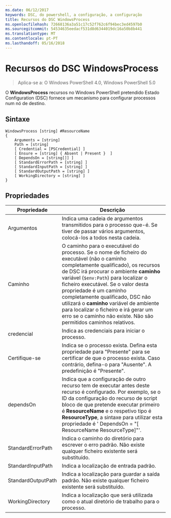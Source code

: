 ```yaml
---
ms.date: 06/12/2017
keywords: DSC, do powershell, a configuração, a configuração
title: Recursos do DSC WindowsProcess
ms.openlocfilehash: 72668136a3a51c17c52f762c6f94bec3ed4597b0
ms.sourcegitcommit: 54534635eedacf531d8d6344019dc16a50b8b441
ms.translationtype: MT
ms.contentlocale: pt-PT
ms.lasthandoff: 05/16/2018
---
```

# <a name="dsc-windowsprocess-resource"></a>Recursos do DSC WindowsProcess

> Aplica-se a: O Windows PowerShell 4.0, Windows PowerShell 5.0

O **WindowsProcess** recursos no Windows PowerShell pretendido Estado Configuration (DSC) fornece um mecanismo para configurar processos num nó de destino.

## <a name="syntax"></a>Sintaxe

```
WindowsProcess [string] #ResourceName
{
    Arguments = [string]
    Path = [string]
    [ Credential = [PSCredential] ]
    [ Ensure = [string] { Absent | Present }  ]
    [ DependsOn = [string[]] ]
    [ StandardErrorPath = [string] ]
    [ StandardInputPath = [string] ]
    [ StandardOutputPath = [string] ]
    [ WorkingDirectory = [string] ]
}
```

## <a name="properties"></a>Propriedades
|  Propriedade  |  Descrição   |
|---|---|
| Argumentos| Indica uma cadeia de argumentos transmitidos para o processo que-é. Se tiver de passar vários argumentos, colocá-los a todos nesta cadeia.|
| Caminho| O caminho para o executável do processo. Se o nome de ficheiro do executável (não o caminho completamente qualificado), os recursos de DSC irá procurar o ambiente **caminho** variável (`$env:Path`) para localizar o ficheiro executável. Se o valor desta propriedade é um caminho completamente qualificado, DSC não utilizará o **caminho** variável de ambiente para localizar o ficheiro e irá gerar um erro se o caminho não existe. Não são permitidos caminhos relativos.|
| credencial| Indica as credenciais para iniciar o processo.|
| Certifique-se| Indica se o processo exista. Defina esta propriedade para "Presente" para se certificar de que o processo exista. Caso contrário, defina-o para "Ausente". A predefinição é "Presente".|
| dependsOn | Indica que a configuração de outro recurso tem de executar antes deste recurso é configurado. Por exemplo, se o ID da configuração do recurso de script bloco de que pretende executar primeiro é __ResourceName__ e o respetivo tipo é __ResourceType__, a sintaxe para utilizar esta propriedade é ' DependsOn = "[ ResourceName ResourceType]"'.|
| StandardErrorPath| Indica o caminho do diretório para escrever o erro padrão. Não existe qualquer ficheiro existente será substituído.|
| StandardInputPath| Indica a localização de entrada padrão.|
| StandardOutputPath| Indica a localização para guardar a saída padrão. Não existe qualquer ficheiro existente será substituído.|
| WorkingDirectory| Indica a localização que será utilizada como o atual diretório de trabalho para o processo.|